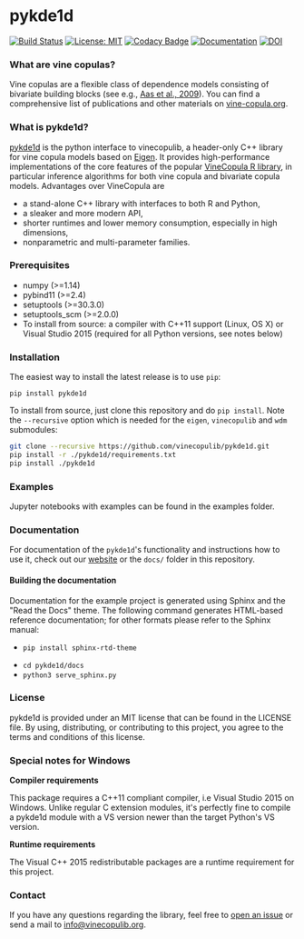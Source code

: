 # pykde1d

[![Build Status](https://github.com/vinecopulib/pykde1d/workflows/Build%20Status/badge.svg?branch=master)](https://github.com/vinecopulib/pykde1d/actions)
[![License: MIT](https://img.shields.io/badge/License-MIT-yellow.svg)](https://opensource.org/licenses/MIT)
[![Codacy Badge](https://api.codacy.com/project/badge/Grade/3c0056d3ca5244a5ba6a2b32f87be4cf)](https://www.codacy.com/gh/vinecopulib/pykde1d?utm_source=github.com&amp;utm_medium=referral&amp;utm_content=vinecopulib/pykde1d&amp;utm_campaign=Badge_Grade)
[![Documentation](https://img.shields.io/website/http/vinecopulib.github.io/pykde1d.svg)](https://vinecopulib.github.io/pykde1d/)
[![DOI](https://zenodo.org/badge/196999069.svg)](https://zenodo.org/badge/latestdoi/196999069)

### What are vine copulas?

Vine copulas are a flexible class of dependence models consisting of bivariate
building blocks (see e.g.,
[Aas et al., 2009](https://mediatum.ub.tum.de/doc/1083600/1083600.pdf)).
You can find a comprehensive list of publications and other materials on
[vine-copula.org](http://www.statistics.ma.tum.de/en/research/vine-copula-models/).

### What is pykde1d?

[pykde1d](https://vinecopulib.github.io/pykde1d/) is the python interface to vinecopulib, a header-only C++ library for vine copula models based on
[Eigen](http://eigen.tuxfamily.org/index.php?title=Main_Page). It provides
high-performance implementations of the core features of the popular
[VineCopula R library](https://github.com/tnagler/VineCopula), in particular
inference algorithms for both vine copula and bivariate copula models.
Advantages over VineCopula are  
* a stand-alone C++ library with interfaces to both R and Python,
* a sleaker and more modern API,
* shorter runtimes and lower memory consumption, especially in high dimensions,
* nonparametric and multi-parameter families.

### Prerequisites

* numpy (>=1.14)
* pybind11 (>=2.4)
* setuptools (>=30.3.0)
* setuptools_scm (>=2.0.0)
* To install from source: a compiler with C++11 support (Linux, OS X) or Visual Studio 2015 (required for all Python versions, see notes below)

### Installation

The easiest way to install the latest release is to use `pip`:

```
pip install pykde1d
```

To install from source, just clone this repository and do `pip install`.
Note the `--recursive` option which is needed for the `eigen`, `vinecopulib` and `wdm` submodules:

```bash
git clone --recursive https://github.com/vinecopulib/pykde1d.git
pip install -r ./pykde1d/requirements.txt
pip install ./pykde1d
```

### Examples 

Jupyter notebooks with examples can be found in the examples folder.

### Documentation

For documentation of the `pykde1d`'s functionality and
instructions how to use it, check out our
[website](https://vinecopulib.github.io/pykde1d/) or the `docs/` folder
in this repository.


#### Building the documentation

Documentation for the example project is generated using Sphinx and the "Read the Docs" theme.
The following command generates HTML-based reference documentation; for other
formats please refer to the Sphinx manual:

 * `pip install sphinx-rtd-theme`
 - `cd pykde1d/docs`
 - `python3 serve_sphinx.py`

### License

pykde1d is provided under an MIT license that can be found in the LICENSE
file. By using, distributing, or contributing to this project, you agree to the
terms and conditions of this license.

### Special notes for Windows

**Compiler requirements**

This package requires a C++11 compliant compiler, i.e Visual Studio 2015 on Windows.
Unlike regular C extension modules, it's perfectly fine to compile a pykde1d module with a VS version newer than the target Python's VS version.

**Runtime requirements**

The Visual C++ 2015 redistributable packages are a runtime requirement for this
project.

### Contact

If you have any questions regarding the library, feel free to
[open an issue](https://github.com/pykde1d/pykde1d/issues/new) or
send a mail to <info@vinecopulib.org>.

